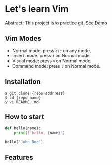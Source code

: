 # Let's learn Vim

Abstract: This project is to practice git.
[See Demo](https://www.google.com/)

## Vim Modes

- Normal mode: press `esc` on any mode.
- Insert mode: press `i` on Normal mode.
- Visual mode: press `v` on Normal mode.
- Command mode: press `:` on Normal mode.

## Installation

```shell
$ git clone {repo addrress}
$ cd {repo name}
$ vi README..md
```

## How to start

```python
def hello(name):
    print(f'hello, {name}')

hello('John Doe')
```

## Features
